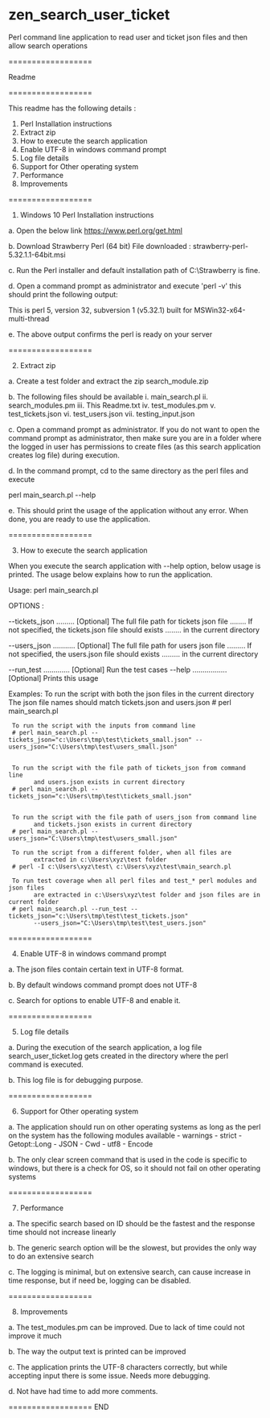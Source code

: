 # zen_search_user_ticket
Perl command line application to read user and ticket json files and then allow search operations


==================

Readme

==================

This readme has the following details :

1. Perl Installation instructions
2. Extract zip 
3. How to execute the search application
4. Enable UTF-8 in windows command prompt
5. Log file details
6. Support for Other operating system
7. Performance
8. Improvements


==================
1. Windows 10 Perl Installation instructions

a. Open the below link 
https://www.perl.org/get.html

b. Download Strawberry Perl (64 bit)
File downloaded : strawberry-perl-5.32.1.1-64bit.msi

c. Run the Perl installer and default installation path
    of C:\Strawberry is fine.
    
d. Open a command prompt as administrator and execute 'perl -v'
    this should print the following output:
    
This is perl 5, version 32, subversion 1 (v5.32.1) built for MSWin32-x64-multi-thread

e. The above output confirms the perl is ready on your server    


==================

2. Extract zip

a. Create a test folder and extract the zip search_module.zip

b. The following files should be available
    i. main_search.pl
    ii. search_modules.pm
    iii. This Readme.txt
    iv. test_modules.pm
    v. test_tickets.json
    vi. test_users.json
    vii. testing_input.json
    
c. Open a command prompt as administrator. If you do not want to open the command prompt
    as administrator, then make sure you are in a folder where the logged in user has 
    permissions to create files (as this search application creates log file) during execution.
    
d. In the command prompt, cd to the same directory as the perl files and execute 

perl main_search.pl --help
    
e. This should print the usage of the application without any error. When done, you are
    ready to use the application.
    
    
==================

3. How to execute the search application

When you execute the search application with --help option, below usage is printed.
The usage below explains how to run the application.


Usage: perl main_search.pl <OPTIONS>

OPTIONS :

   --tickets_json ......... [Optional] The full file path for tickets json file
                   ........   If not specified, the tickets.json file should exists
                   ........   in the current directory

   --users_json ........... [Optional] The full file path for users json file
                  .........   If not specified, the users.json file should exists
                  .........   in the current directory

   --run_test ............. [Optional] Run the test cases
   --help ................. [Optional] Prints this usage


   Examples:
     To run the script with both the json files in the current directory
        The json file names should match tickets.json and users.json
     # perl main_search.pl


     To run the script with the inputs from command line
     # perl main_search.pl --tickets_json="c:\Users\tmp\test\tickets_small.json" --users_json="C:\Users\tmp\test\users_small.json"


     To run the script with the file path of tickets_json from command line
           and users.json exists in current directory
     # perl main_search.pl --tickets_json="c:\Users\tmp\test\tickets_small.json"


     To run the script with the file path of users_json from command line
           and tickets.json exists in current directory
     # perl main_search.pl --users_json="C:\Users\tmp\test\users_small.json"

     To run the script from a different folder, when all files are 
           extracted in c:\Users\xyz\test folder
     # perl -I c:\Users\xyz\test\ c:\Users\xyz\test\main_search.pl

     To run test coverage when all perl files and test_* perl modules and json files
           are extracted in c:\Users\xyz\test folder and json files are in current folder
     # perl main_search.pl --run_test --tickets_json="c:\Users\tmp\test\test_tickets.json"
           --users_json="C:\Users\tmp\test\test_users.json"
     
==================

4. Enable UTF-8 in windows command prompt

a. The json files contain certain text in UTF-8 format. 

b. By default windows command prompt does not UTF-8

c. Search for options to enable UTF-8 and enable it.


==================

5. Log file details

a. During the execution of the search application, a log file search_user_ticket.log gets
    created in the directory where the perl command is executed.
    
b. This log file is for debugging purpose.


==================

6. Support for Other operating system

a. The application should run on other operating systems as long as 
    the perl on the system has the following modules available
    - warnings
    - strict
    - Getopt::Long
    - JSON
    - Cwd
    - utf8
    - Encode

b. The only clear screen command that is used in the code is specific
    to windows, but there is a check for OS, so it should not fail on 
    other operating systems
    
    
==================

7. Performance

a. The specific search based on ID should be the fastest and the response
    time should not increase linearly
    
b. The generic search option will be the slowest, but provides the only
    way to do an extensive search
    
c. The logging is minimal, but on extensive search, can cause increase
    in time response, but if need be, logging can be disabled.
    
    
==================

8. Improvements

a. The test_modules.pm can be improved. Due to lack of time could not improve it much

b. The way the output text is printed can be improved

c. The application prints the UTF-8 characters correctly, but while accepting input there is 
    some issue. Needs more debugging.
    
d. Not have had time to add more comments.    

==================
END    
